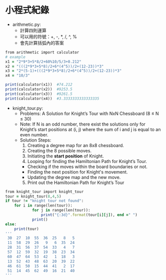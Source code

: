 # 小程式紀錄
- arithmetic.py:
  - 計算四則運算
  - 可以用的符號：+, -, *, /, ^, %
  - 會先計算括弧內的答案
```ruby
from arithmetic import calculator
# example
x1 = "2*9*3+5*8/2+60%10/5/3+0.212"
x2 = "(((2*9*3+5*8)/2+6*(4^5))/2+(12-23))*3"
x3 = "2*(5-1)+(((2*9*3+5*8)/2+6*(4^5))/2+(12-23))*3"
x4 = "10/3"

print(calculator(x1))  #74.212
print(calculator(x2))  #9253.5
print(calculator(x3))  #9261.5
print(calculator(x4))  #3.3333333333333335
```
- knight_tour.py:
  - Problems: A Solution for Knight’s Tour with NxN Chessboard (8 ≤ N ≤ 30)
  - Note: If N is an odd number, there exist the solutions only for Knight’s start positions at (i, j) where the sum of i and j is equal to
    an even number.
  - Solution Steps:
    1. Creating a degree map for an 8x8 chessboard.
    2. Creating the 8 possible moves.
    3. Initiating the **start position** of Knight.
    4. Looping for finding the Hamiltonian Path for Knight’s Tour.
      - Checking if the moves within the board boundaries or not.
      - Finding the next position for Knight's movement.
      - Updating the degree map and the new move.
    5. Print out the Hamiltonian Path for Knight’s Tour
```ruby  
from knight_tour import knight_tour
tour = knight_tour(8,4,5)
if tour != "knight tour not found":
    for i in range(len(tour)):
            for j in range(len(tour)):
                print("{:3d}".format(tour[i][j]), end =" ")
            print()
else:
    print(tour)
'''
 30  27  10  55  36  25   8   5 
 11  58  29  26   9   6  35  24 
 28  31  56  37  54  33   4   7 
 57  12  59  32  19  38  23  34 
 60  47  64  53  42   1  18   3 
 13  52  43  48  63  20  39  22 
 46  61  50  15  44  41   2  17 
 51  14  45  62  49  16  21  40
'''
```
